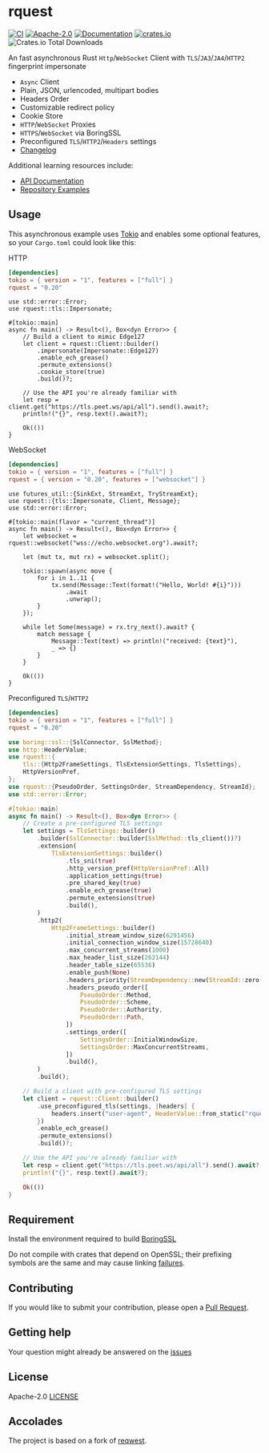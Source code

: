 # rquest

[![CI](https://github.com/0x676e67/rquest/workflows/CI/badge.svg)](https://github.com/0x676e67/rquest/actions?query=workflow%3ACI)
[![Apache-2.0](https://img.shields.io/github/license/0x676e67/rquest?color=blue)](./LICENSE)
[![Documentation](https://docs.rs/rquest/badge.svg)](https://docs.rs/rquest)
[![crates.io](https://img.shields.io/crates/v/rquest.svg)](https://crates.io/crates/rquest)
![Crates.io Total Downloads](https://img.shields.io/crates/d/rquest)

An fast asynchronous Rust `Http`/`WebSocket` Client with `TLS`/`JA3`/`JA4`/`HTTP2` fingerprint impersonate

- `Async` Client
- Plain, JSON, urlencoded, multipart bodies
- Headers Order
- Customizable redirect policy
- Cookie Store
- `HTTP`/`WebSocket` Proxies
- `HTTPS`/`WebSocket` via BoringSSL
- Preconfigured `TLS`/`HTTP2`/`Headers` settings
- [Changelog](https://github.com/0x676e67/rquest/blob/main/CHANGELOG.md)

Additional learning resources include:

- [API Documentation](https://docs.rs/rquest)
- [Repository Examples](https://github.com/0x676e67/rquest/tree/master/examples)

## Usage

This asynchronous example uses [Tokio](https://tokio.rs) and enables some
optional features, so your `Cargo.toml` could look like this:

HTTP

```toml
[dependencies]
tokio = { version = "1", features = ["full"] }
rquest = "0.20"
```

```rust,no_run
use std::error::Error;
use rquest::tls::Impersonate;

#[tokio::main]
async fn main() -> Result<(), Box<dyn Error>> {
    // Build a client to mimic Edge127
    let client = rquest::Client::builder()
        .impersonate(Impersonate::Edge127)
        .enable_ech_grease()
        .permute_extensions()
        .cookie_store(true)
        .build()?;

    // Use the API you're already familiar with
    let resp = client.get("https://tls.peet.ws/api/all").send().await?;
    println!("{}", resp.text().await?);

    Ok(())
}
```

WebSocket

```toml
[dependencies]
tokio = { version = "1", features = ["full"] }
rquest = { version = "0.20", features = ["websocket"] }
```

```rust,no_run
use futures_util::{SinkExt, StreamExt, TryStreamExt};
use rquest::{tls::Impersonate, Client, Message};
use std::error::Error;

#[tokio::main(flavor = "current_thread")]
async fn main() -> Result<(), Box<dyn Error>> {
    let websocket = rquest::websocket("wss://echo.websocket.org").await?;

    let (mut tx, mut rx) = websocket.split();

    tokio::spawn(async move {
        for i in 1..11 {
            tx.send(Message::Text(format!("Hello, World! #{i}")))
                .await
                .unwrap();
        }
    });

    while let Some(message) = rx.try_next().await? {
        match message {
            Message::Text(text) => println!("received: {text}"),
            _ => {}
        }
    }

    Ok(())
}
```

Preconfigured `TLS`/`HTTP2`

```toml
[dependencies]
tokio = { version = "1", features = ["full"] }
rquest = "0.20"
```

```rust
use boring::ssl::{SslConnector, SslMethod};
use http::HeaderValue;
use rquest::{
    tls::{Http2FrameSettings, TlsExtensionSettings, TlsSettings},
    HttpVersionPref,
};
use rquest::{PseudoOrder, SettingsOrder, StreamDependency, StreamId};
use std::error::Error;

#[tokio::main]
async fn main() -> Result<(), Box<dyn Error>> {
    // Create a pre-configured TLS settings
    let settings = TlsSettings::builder()
        .builder(SslConnector::builder(SslMethod::tls_client())?)
        .extension(
            TlsExtensionSettings::builder()
                .tls_sni(true)
                .http_version_pref(HttpVersionPref::All)
                .application_settings(true)
                .pre_shared_key(true)
                .enable_ech_grease(true)
                .permute_extensions(true)
                .build(),
        )
        .http2(
            Http2FrameSettings::builder()
                .initial_stream_window_size(6291456)
                .initial_connection_window_size(15728640)
                .max_concurrent_streams(1000)
                .max_header_list_size(262144)
                .header_table_size(65536)
                .enable_push(None)
                .headers_priority(StreamDependency::new(StreamId::zero(), 255, true))
                .headers_pseudo_order([
                    PseudoOrder::Method,
                    PseudoOrder::Scheme,
                    PseudoOrder::Authority,
                    PseudoOrder::Path,
                ])
                .settings_order([
                    SettingsOrder::InitialWindowSize,
                    SettingsOrder::MaxConcurrentStreams,
                ])
                .build(),
        )
        .build();

    // Build a client with pre-configured TLS settings
    let client = rquest::Client::builder()
        .use_preconfigured_tls(settings, |headers| {
            headers.insert("user-agent", HeaderValue::from_static("rquest"));
        })
        .enable_ech_grease()
        .permute_extensions()
        .build()?;

    // Use the API you're already familiar with
    let resp = client.get("https://tls.peet.ws/api/all").send().await?;
    println!("{}", resp.text().await?);

    Ok(())
}

```

## Requirement

Install the environment required to build [BoringSSL](https://github.com/google/boringssl/blob/master/BUILDING.md)

Do not compile with crates that depend on OpenSSL; their prefixing symbols are the same and may cause linking [failures](https://github.com/rustls/rustls/issues/2010).

## Contributing

If you would like to submit your contribution, please open a [Pull Request](https://github.com/0x676e67/rquest/pulls).

## Getting help

Your question might already be answered on the [issues](https://github.com/0x676e67/rquest/issues)

## License

Apache-2.0 [LICENSE](LICENSE)

## Accolades

The project is based on a fork of [reqwest](https://github.com/seanmonstar/reqwest).
